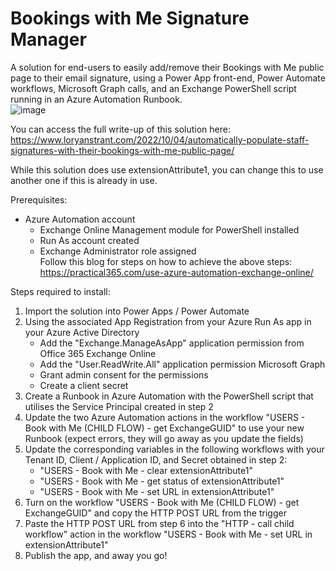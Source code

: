 # Bookings with Me Signature Manager
A solution for end-users to easily add/remove their Bookings with Me public page to their email signature, using a Power App front-end, Power Automate workflows, Microsoft Graph calls, and an Exchange PowerShell script running in an Azure Automation Runbook.
<br>
![image](https://user-images.githubusercontent.com/51473494/193504352-f3e784c3-b098-412d-b5f7-0d4564898b37.png)


You can access the full write-up of this solution here: https://www.loryanstrant.com/2022/10/04/automatically-populate-staff-signatures-with-their-bookings-with-me-public-page/

While this solution does use extensionAttribute1, you can change this to use another one if this is already in use.

Prerequisites:
- Azure Automation account
  - Exchange Online Management module for PowerShell installed
  - Run As account created
  - Exchange Administrator role assigned<br>
  Follow this blog for steps on how to achieve the above steps: https://practical365.com/use-azure-automation-exchange-online/

Steps required to install:
1. Import the solution into Power Apps / Power Automate
2. Using the associated App Registration from your Azure Run As app in your Azure Active Directory
   - Add the "Exchange.ManageAsApp" application permission from Office 365 Exchange Online
   - Add the "User.ReadWrite.All" application permission Microsoft Graph
   - Grant admin consent for the permissions
   - Create a client secret
3. Create a Runbook in Azure Automation with the PowerShell script that utilises the Service Principal created in step 2
4. Update the two Azure Automation actions in the workflow "USERS - Book with Me (CHILD FLOW) - get ExchangeGUID" to use your new Runbook (expect errors, they will go away as you update the fields)
5. Update the corresponding variables in the following workflows with your Tenant ID, Client / Application ID, and Secret obtained in step 2:
   - "USERS - Book with Me - clear extensionAttribute1"
   - "USERS - Book with Me - get status of extensionAttribute1"
   - "USERS - Book with Me - set URL in extensionAttribute1"
6. Turn on the workflow "USERS - Book with Me (CHILD FLOW) - get ExchangeGUID" and copy the HTTP POST URL from the trigger
7. Paste the HTTP POST URL from step 6 into the "HTTP - call child workflow" action in the workflow "USERS - Book with Me - set URL in extensionAttribute1"
8. Publish the app, and away you go!
